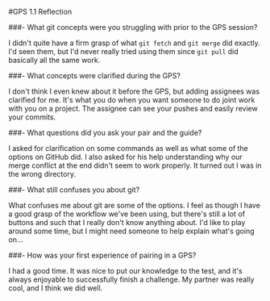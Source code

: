#GPS 1.1 Reflection

###- What git concepts were you struggling with prior to the GPS session?

I didn't quite have a firm grasp of what `git fetch` and `git merge` did exactly. I'd seen them, but I'd never really tried using them since `git pull` did basically all the same work.

###- What concepts were clarified during the GPS?

I don't think I even knew about it before the GPS, but adding assignees was clarified for me. It's what you do when you want someone to do joint work with you on a project. The assignee can see your pushes and easily review your commits.

###- What questions did you ask your pair and the guide?

I asked for clarification on some commands as well as what some of the options on GitHub did. I also asked for his help understanding why our merge conflict at the end didn't seem to work properly. It turned out I was in the wrong directory.

###- What still confuses you about git?

What confuses me about git are some of the options. I feel as though I have a good grasp of the workflow we've been using, but there's still a lot of buttons and such that I really don't know anything about. I'd like to play around some time, but I might need someone to help explain what's going on...

###- How was your first experience of pairing in a GPS?

I had a good time. It was nice to put our knowledge to the test, and it's always enjoyable to successfully finish a challenge. My partner was really cool, and I think we did well.